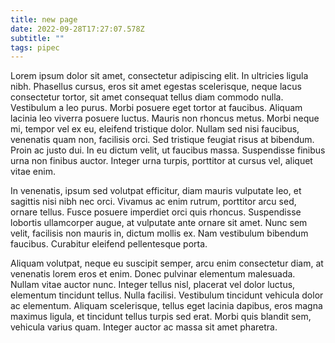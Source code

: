 ```yaml
---
title: new page
date: 2022-09-28T17:27:07.578Z
subtitle: ""
tags: pipec
---
```

<!--StartFragment-->

Lorem ipsum dolor sit amet, consectetur adipiscing elit. In ultricies ligula nibh. Phasellus cursus, eros sit amet egestas scelerisque, neque lacus consectetur tortor, sit amet consequat tellus diam commodo nulla. Vestibulum a leo purus. Morbi posuere eget tortor at faucibus. Aliquam lacinia leo viverra posuere luctus. Mauris non rhoncus metus. Morbi neque mi, tempor vel ex eu, eleifend tristique dolor. Nullam sed nisi faucibus, venenatis quam non, facilisis orci. Sed tristique feugiat risus at bibendum. Proin ac justo dui. In eu dictum velit, ut faucibus massa. Suspendisse finibus urna non finibus auctor. Integer urna turpis, porttitor at cursus vel, aliquet vitae enim.

In venenatis, ipsum sed volutpat efficitur, diam mauris vulputate leo, et sagittis nisi nibh nec orci. Vivamus ac enim rutrum, porttitor arcu sed, ornare tellus. Fusce posuere imperdiet orci quis rhoncus. Suspendisse lobortis ullamcorper augue, at vulputate ante ornare sit amet. Nunc sem velit, facilisis non mauris in, dictum mollis ex. Nam vestibulum bibendum faucibus. Curabitur eleifend pellentesque porta.

Aliquam volutpat, neque eu suscipit semper, arcu enim consectetur diam, at venenatis lorem eros et enim. Donec pulvinar elementum malesuada. Nullam vitae auctor nunc. Integer tellus nisl, placerat vel dolor luctus, elementum tincidunt tellus. Nulla facilisi. Vestibulum tincidunt vehicula dolor ac elementum. Aliquam scelerisque, tellus eget lacinia dapibus, eros magna maximus ligula, et tincidunt tellus turpis sed erat. Morbi quis blandit sem, vehicula varius quam. Integer auctor ac massa sit amet pharetra.

<!--EndFragment-->